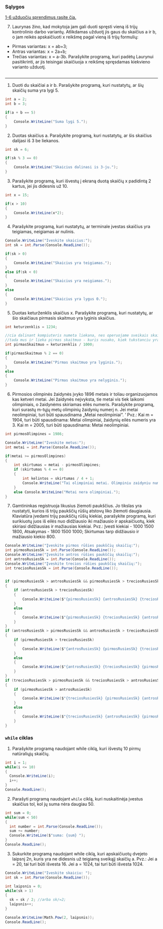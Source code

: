 ### Sąlygos

[1-6 užduočių sprendimus rasite čia.](https://github.com/RitaBu/2019-08-26-C-sharp/blob/master/2-a_pamoka.md)

7. Laurynas žino, kad mokytoja jam gali duoti spręsti vieną iš trijų kontrolinio darbo variantų. Atlikdamas užduotį jis gaus du skaičius a ir b, o jam reikės apskaičiuoti x reikšmę pagal vieną iš trijų formulių:
 - Pirmas variantas: x = ab+3;
 - Antras variantas: x = 2a+b;
 - Trečias variantas: x = a-3b.
Parašykite programą, kuri padėtų Laurynui pasitikrinti, ar jis teisingai skaičiuoja x reikšmę spręsdamas kiekvieno varianto užduotį.

```c#
```
---------------------

1. Duoti du skaičiai a ir b. Parašykite programą, kuri nustatytų, ar šių skaičių suma yra lygi 5.

```c#
int a = 2;
int b = 3;

if(a + b == 5)
{
    Console.WriteLine("Suma lygi 5.");
}
```

2. Duotas skaičius a. Parašykite programą, kuri nustatytų, ar šis skaičius dalijasi iš 3 be liekanos.

```c#
int sk = 6;

if(sk % 3 == 0)
{
    Console.WriteLine("Skaicius dalinasi is 3-ju.");
}
```

3. Parašykite programą, kuri išvestų į ekraną duotą skaičių x padidintą 2 kartus, jei jis didesnis už 10.

```c#
int x = 15;

if(x > 10)
{
    Console.WriteLine(x*2);
}
```

4. Parašykite programą, kuri nustatytų, ar terminale įvestas skaičius yra teigiamas, neigiamas ar nulinis.

```c#
Console.WriteLine("Iveskite skaicius:");
int sk = int.Parse(Console.ReadLine());

if(sk > 0)
{
    Console.WriteLine("Skaicius yra teigiamas.");
}
else if(sk < 0)
{
    Console.WriteLine("Skaicius yra neigiamas.");
}
else
{
    Console.WriteLine("Skaicius yra lygus 0.");
}
```

5. Duotas keturženklis skaičius x. Parašykite programą, kuri nustatytų, ar šio skaičiaus pirmasis skaitmuo yra lyginis skaičius.

```c#
int keturzenklis = 1234;

//cia dalinant kompiuteris numeta liekana, nes operuojame sveikais skaiciais
//tada mus ir lieka pirmas skaitmuo - kuris nusako, kiek tukstanciu yra skaiciuje
int pirmasSkaitmuo = keturzenklis / 1000; 

if(pirmasSkaitmuo % 2 == 0)
{
    Console.WriteLine("Pirmas skaitmuo yra lyginis.");
}
else 
{
    Console.WriteLine("Pirmas skaitmuo yra nelyginis.");
}
```

6. Pirmosios olimpinės žaidynės įvyko 1896 metais ir toliau organizuojamos kas ketveri metai. Jei žaidynės neįvyksta, tie metai vis tiek laikomi olimpiniais, o žaidynėms skiriamas eilės numeris. Parašykite programą, kuri surastų m-tųjų metų olimpinių žaidynių numerį n. Jei metai neolimpiniai, turi būti spausdinama „Metai neolimpiniai“. ‘ Pvz.: Kai m = 1904, turi būti spausdinama: Metai olimpiniai, žaidynių eilės numeris yra 3. Kai m = 2005, turi būti spausdinama: Metai neolimpiniai.

```c#
int pirmosOlimpines = 1986;

Console.WriteLine("Iveskite metus:");
int metai = int.Parse(Console.ReadLine());

if(metai >= pirmosOlimpines)
{
    int skirtumas = metai - pirmosOlimpines;
    if (skirtumas % 4 == 0)
    {
        int kelintos = skirtumas / 4 + 1;
        Console.WriteLine("Tai olimpiniai metai. Olimpiniu zaidyniu numeris: " + kelintos);
    }
    else Console.WriteLine("Metai nera olimpiniai.");
}
```

7. Gamtininkas registruoja likusius žiemoti paukščius. Jo tikslas yra nustatyti, kurios iš trijų paukščių rūšių atstovų liko žiemoti daugiausia. Klaviatūra įvedami trijų paukščių rūšių kiekiai, parašykite programą, kuri surikiuotų juos iš eilės nuo didžiausio iki mažiausio ir apskaičiuotų, kiek skiriasi didžiausias ir mažiausias kiekiai. Pvz.: Įvesti kiekiai - 1000 1500 1800, Atsakymas - 1800 1500 1000; Skirtumas tarp didžiausio ir mažiausio kiekio 800.

```c#
Console.WriteLine("Įveskite pirmos rūšies paukščių skaičių:");
int pirmosRusiesSk = int.Parse(Console.ReadLine());
Console.WriteLine("Įveskite antros rūšies paukščių skaičių:");
int antrosRusiesSk = int.Parse(Console.ReadLine());
Console.WriteLine("Įveskite trecios rūšies paukščių skaičių:");
int treciosRusiesSk = int.Parse(Console.ReadLine());


if (pirmosRusiesSk > antrosRusiesSk && pirmosRusiesSk > treciosRusiesSk)
{
    if (antrosRusiesSk > treciosRusiesSk)
    {
        Console.WriteLine($"{pirmosRusiesSk} {antrosRusiesSk} {treciosRusiesSk}");
    }
    else
    {
        Console.WriteLine($"{pirmosRusiesSk} {treciosRusiesSk} {antrosRusiesSk}");
    }
}
if (antrosRusiesSk > pirmosRusiesSk && antrosRusiesSk > treciosRusiesSk)
{
    if (pirmosRusiesSk > treciosRusiesSk)
    {
        Console.WriteLine($"{antrosRusiesSk} {pirmosRusiesSk} {treciosRusiesSk}");
    }
    else
    {
        Console.WriteLine($"{antrosRusiesSk} {treciosRusiesSk} {pirmosRusiesSk}");
    }
}
if (treciosRusiesSk > pirmosRusiesSk && treciosRusiesSk > antrosRusiesSk)
{
    if (pirmosRusiesSk > antrosRusiesSk)
    {
        Console.WriteLine($"{treciosRusiesSk} {pirmosRusiesSk} {antrosRusiesSk}");
    }
    else
    {
        Console.WriteLine($"{treciosRusiesSk} {antrosRusiesSk} {pirmosRusiesSk}");
    }
}
```

### ```while``` ciklas

1. Parašykite programą naudojant while ciklą, kuri išvestų 10 pirmų natūraliųjų skaičių.

```c#
int i = 1;
while(i <= 10) 
{
  Console.WriteLine(i);
  i++;
}
Console.ReadLine();
```

2. Parašyti programą naudojant `while` ciklą, kuri nuskaitinėja įvestus skaičius tol, kol jų suma nėra daugiau 50.

```c#
int sum = 0;
while(sum < 50) 
{
  int number = int.Parse(Console.ReadLine());
  sum += number;
  Console.WriteLine($"suma: {sum} ");
}
Console.ReadLine();
```

3. Sukurkite programą naudojant while ciklą, kuri apskaičiuotų dvejeto laipsnį 2n, kuris yra ne didesnis už teigiamą sveikąjį skaičių a. 
Pvz.: Jei a = 20, tai turi būti išvesta 16. Jei a = 1024, tai turi būti išvesta 1024.

```c#
Console.WriteLine("Iveskite skaiciu: ");
int sk = int.Parse(Console.ReadLine());

int laipsnis = 0;
while(sk > 1) 
{
  sk = sk / 2; //arba sk/=2;
  laipsnis++;
}

Console.WriteLine(Math.Pow(2, laipsnis));
Console.ReadLine();
```
